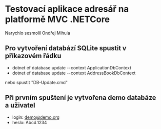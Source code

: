 
Testovací aplikace adresář na platformě MVC .NETCore
====================================================
Narychlo sesmolil Ondřej Mihula


Pro vytvoření databází SQLite spustit v příkazovém řádku 
-------------------------------------------------------

- dotnet ef database update --context ApplicationDbContext 
- dotnet ef database update --context AddressBookDbContext

nebo spustit "DB-Update.cmd"

Při prvním spuštení je vytvořena demo databáze a uživatel 
---------------------------------------------------------

- login: demo@demo.org
- heslo: Abcd.1234
